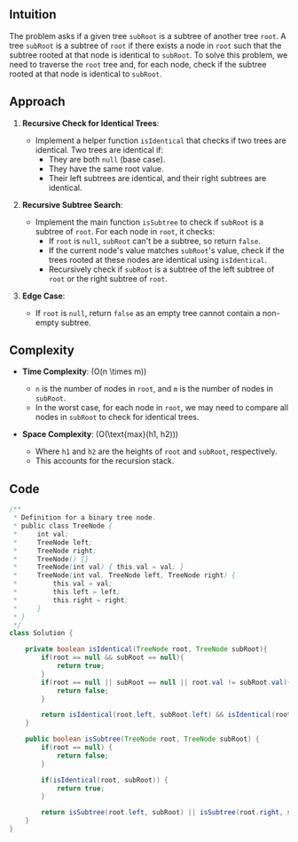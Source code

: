 ## Intuition
The problem asks if a given tree `subRoot` is a subtree of another tree `root`. A tree `subRoot` is a subtree of `root` if there exists a node in `root` such that the subtree rooted at that node is identical to `subRoot`. To solve this problem, we need to traverse the `root` tree and, for each node, check if the subtree rooted at that node is identical to `subRoot`.

## Approach
1. **Recursive Check for Identical Trees**: 
   - Implement a helper function `isIdentical` that checks if two trees are identical. Two trees are identical if:
     - They are both `null` (base case).
     - They have the same root value.
     - Their left subtrees are identical, and their right subtrees are identical.

2. **Recursive Subtree Search**:
   - Implement the main function `isSubtree` to check if `subRoot` is a subtree of `root`. For each node in `root`, it checks:
     - If `root` is `null`, `subRoot` can't be a subtree, so return `false`.
     - If the current node's value matches `subRoot`'s value, check if the trees rooted at these nodes are identical using `isIdentical`.
     - Recursively check if `subRoot` is a subtree of the left subtree of `root` or the right subtree of `root`.

3. **Edge Case**:
   - If `root` is `null`, return `false` as an empty tree cannot contain a non-empty subtree.

## Complexity
- **Time Complexity**: \(O(n \times m)\)
  - `n` is the number of nodes in `root`, and `m` is the number of nodes in `subRoot`.
  - In the worst case, for each node in `root`, we may need to compare all nodes in `subRoot` to check for identical trees.

- **Space Complexity**: \(O(\text{max}(h1, h2))\)
  - Where `h1` and `h2` are the heights of `root` and `subRoot`, respectively.
  - This accounts for the recursion stack.

## Code
```java
/**
 * Definition for a binary tree node.
 * public class TreeNode {
 *     int val;
 *     TreeNode left;
 *     TreeNode right;
 *     TreeNode() {}
 *     TreeNode(int val) { this.val = val; }
 *     TreeNode(int val, TreeNode left, TreeNode right) {
 *         this.val = val;
 *         this.left = left;
 *         this.right = right;
 *     }
 * }
 */
class Solution {

    private boolean isIdentical(TreeNode root, TreeNode subRoot){
        if(root == null && subRoot == null){
            return true;
        }
        if(root == null || subRoot == null || root.val != subRoot.val){
            return false;
        }

        return isIdentical(root.left, subRoot.left) && isIdentical(root.right, subRoot.right);
    }

    public boolean isSubtree(TreeNode root, TreeNode subRoot) {
        if(root == null) {
            return false;
        }

        if(isIdentical(root, subRoot)) {
            return true;
        }

        return isSubtree(root.left, subRoot) || isSubtree(root.right, subRoot);
    }
}
```
